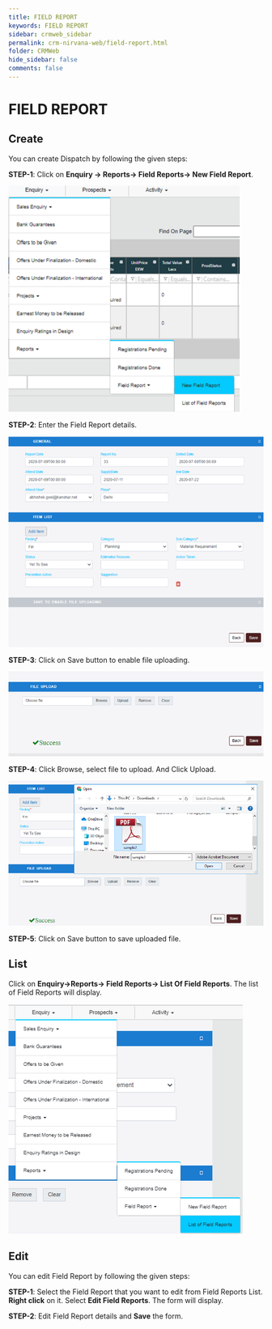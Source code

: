 ```yaml
---
title: FIELD REPORT
keywords: FIELD REPORT
sidebar: crmweb_sidebar
permalink: crm-nirvana-web/field-report.html
folder: CRMWeb
hide_sidebar: false
comments: false
---
```


# FIELD REPORT

## Create

You can create Dispatch by following the given steps:

**STEP-1**: Click on **Enquiry → Reports→ Field Reports→ New Field Report**.

![](/images/field-report-create.png)

**STEP-2**: Enter the Field Report details.

![](/images/field-report-details.png)

**STEP-3**: Click on Save button to enable file uploading.

![](/images/field-report-file-upload.png)

**STEP-4**: Click Browse, select file to upload. And Click Upload.

![](/images/field-report-browse.png)



**STEP-5**: Click on Save button to save uploaded file.

## List

Click on **Enquiry→Reports→ Field Reports→ List Of Field Reports**. The list of Field Reports will display.

![](/images/field-report-list.png)

## Edit

You can edit Field Report by following the given steps:

**STEP-1**: Select the Field Report that you want to edit from Field Reports List. **Right click** on it. Select **Edit Field Reports**. The form will display.


**STEP-2**: Edit Field Report details and **Save** the form.
